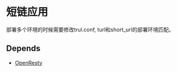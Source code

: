 # 短链应用

部署多个环境的时候需要修改trul.conf, turl和short_url的部署环境匹配。

## Depends

* [OpenResty](http://openresty.org/en/installation.html)
